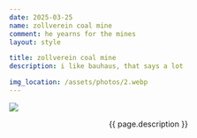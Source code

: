 ```yaml
---
date: 2025-03-25
name: zollverein coal mine
comment: he yearns for the mines
layout: style

title: zollverein coal mine
description: i like bauhaus, that says a lot

img_location: /assets/photos/2.webp
---
```

<div class="row justify-content-center">
    <div class="col-10" style="max-height: 400px">
        <img style="margin: auto;display: block; max-width: 100%; max-height: 100%; object-fit: scale-down;" src="{{ page.img_location }}"/>
    <div>
    <p class="mt-1 mb-0" style="text-align: center;">{{ page.description }}</p>
</div>







